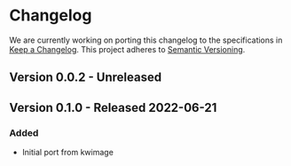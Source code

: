 # Changelog

We are currently working on porting this changelog to the specifications in
[Keep a Changelog](https://keepachangelog.com/en/1.0.0/).
This project adheres to [Semantic Versioning](https://semver.org/spec/v2.0.0.html).

## Version 0.0.2 - Unreleased

## Version 0.1.0 - Released 2022-06-21

### Added
* Initial port from kwimage
